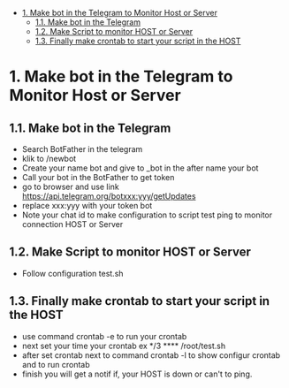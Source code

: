 - [1. Make bot in the Telegram to Monitor Host or Server](#1-make-bot-in-the-telegram-to-monitor-host-or-server)
  - [1.1. Make bot in the Telegram](#11-make-bot-in-the-telegram)
  - [1.2. Make Script to monitor HOST or Server](#12-make-script-to-monitor-host-or-server)
  - [1.3. Finally make crontab to start your script in the HOST](#13-finally-make-crontab-to-start-your-script-in-the-host)

# 1. Make bot in the Telegram to Monitor Host or Server

## 1.1. Make bot in the Telegram
  - Search BotFather in the telegram
  - klik to /newbot
  - Create your name bot and give to _bot in the after name your bot
  - Call your bot in the BotFather to get token 
  - go to browser and use link https://api.telegram.org/botxxx:yyy/getUpdates
  - replace xxx:yyy with your token bot
  - Note your chat id to make configuration to script test ping to monitor connection HOST or Server

## 1.2. Make Script to monitor HOST or Server
  - Follow configuration test.sh

## 1.3. Finally make crontab to start your script in the HOST
  - use command crontab -e to run your crontab
  - next set your time your crontab ex */3 **** /root/test.sh
  - after set crontab next to command crontab -l to show configur crontab and to run crontab
  - finish you will get a notif if, your HOST is down or can't to ping.